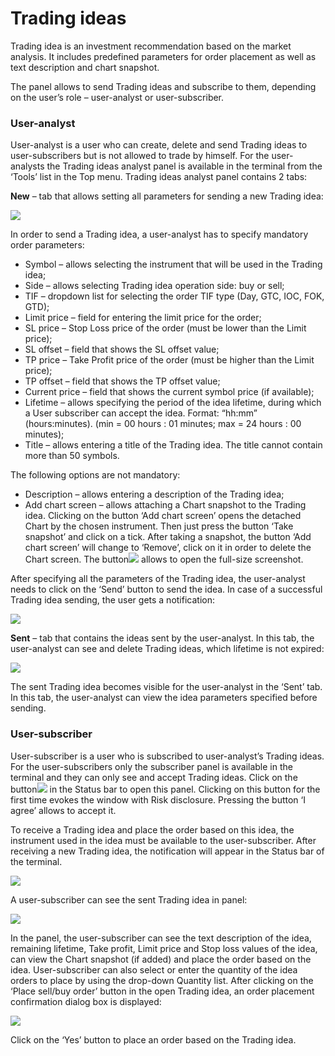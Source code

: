 # Trading ideas

Trading idea is an investment recommendation based on the market analysis. It includes predefined parameters for order placement as well as text description and chart snapshot.

The panel allows to send Trading ideas and subscribe to them, depending on the user’s role – user-analyst or user-subscriber.

### **User-analyst**

User-analyst is a user who can create, delete and send Trading ideas to user-subscribers but is not allowed to trade by himself. For the user-analysts the Trading ideas analyst panel is available in the terminal from the ‘Tools’ list in the Top menu. Trading ideas analyst panel contains 2 tabs:

**New** – ​tab that allows setting all parameters for sending a new Trading idea:

![](../.gitbook/assets/2%20%2831%29.png)

In order to send a Trading idea, a user-analyst has to specify mandatory order parameters:

* Symbol – allows selecting the instrument that will be used in the Trading idea;
* Side – allows selecting Trading idea operation side: buy or sell;
* TIF – dropdown list for selecting the order TIF type \(Day, GTC, IOC, FOK, GTD\);
* Limit price – field for entering the limit price for the order;
* SL price – Stop Loss price of the order \(must be lower than the Limit price\);
* SL offset – field that shows the SL offset value;
* TP price – Take Profit price of the order \(must be higher than the Limit price\);
* TP offset – field that shows the TP offset value;
* Current price – field that shows the current symbol price \(if available\);
* Lifetime – allows specifying the period of the idea lifetime, during which a User subscriber can accept the idea. Format: “hh:mm” \(hours:minutes\). \(min = 00 hours : 01 minutes; max = 24 hours : 00 minutes\);
* Title – allows entering a title of the Trading idea. The title cannot contain more than 50 symbols.

The following options are not mandatory:

* Description – allows entering a description of the Trading idea; 
* Add chart screen – allows attaching a Chart snapshot to the Trading idea. Clicking on the button ‘Add chart screen’ opens the detached Chart by the chosen instrument. Then just press the button ‘Take snapshot’ and click on a tick. After taking a snapshot, the button ‘Add chart screen’ will change to ‘Remove’, click on it in order to delete the Chart screen. The button![](../.gitbook/assets/7%20%285%29.png)  allows to open the full-size screenshot.

After specifying all the parameters of the Trading idea, the user-analyst needs to click on the ‘Send’ button to send the idea. In case of a successful Trading idea sending, the user gets a notification:

![](../.gitbook/assets/3%20%2840%29.png)

**Sent** –​ tab that contains the ideas sent by the user-analyst. In this tab, the user-analyst can see and delete Trading ideas, which lifetime is not expired:

![](../.gitbook/assets/4%20%287%29.png)

The sent Trading idea becomes visible for the user-analyst in the ‘Sent’ tab. In this tab, the user-analyst can view the idea parameters specified before sending.

### **User-subscriber** 

User-subscriber is a user who is subscribed to user-analyst’s Trading ideas. For the user-subscribers only the subscriber panel is available in the terminal and they can only see and accept Trading ideas. Click on the button![](../.gitbook/assets/1%20%2846%29.png)in the Status bar to open this panel. Clicking on this button for the first time evokes the window with Risk disclosure. Pressing the button ‘I agree’ allows to accept it.

To receive a Trading idea and place the order based on this idea, the instrument used in the idea must be available to the user-subscriber. After receiving a new Trading idea, the notification will appear in the Status bar of the terminal.

![](../.gitbook/assets/8%20%2812%29.png)

A user-subscriber can see the sent Trading idea in panel:

![](../.gitbook/assets/5%20%2820%29.png)

In the panel, the user-subscriber can see the text description of the idea, remaining lifetime, Take profit, Limit price and Stop loss values of the idea, can view the Chart snapshot \(if added\) and place the order based on the idea. User-subscriber can also select or enter the quantity of the idea orders to place by using the drop-down Quantity list. After clicking on the ‘Place sell/buy order’ button in the open Trading idea, an order placement confirmation dialog box is displayed:

![](../.gitbook/assets/6%20%2814%29.png)

Click on the ‘Yes’ button to place an order based on the Trading idea.

 

